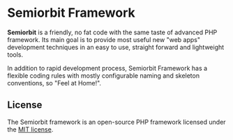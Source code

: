 # Semiorbit Framework

**Semiorbit** is a friendly, no fat code with the same taste of advanced PHP framework. Its main goal is to provide most
useful new "web apps" development techniques in an easy to use, straight forward and lightweight tools. 

In addition to rapid development process, Semiorbit Framework has a flexible coding rules with mostly configurable naming and 
skeleton conventions, so "Feel at Home!".

## License

The Semiorbit framework is an open-source PHP framework licensed under the [MIT license](http://opensource.org/licenses/MIT).